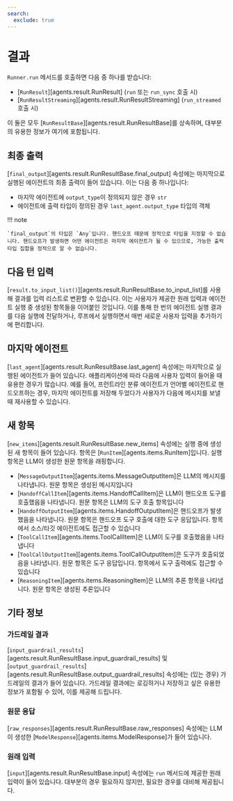 ```yaml
---
search:
  exclude: true
---
```

# 결과

`Runner.run` 메서드를 호출하면 다음 중 하나를 받습니다:

- [`RunResult`][agents.result.RunResult] (`run` 또는 `run_sync` 호출 시)
- [`RunResultStreaming`][agents.result.RunResultStreaming] (`run_streamed` 호출 시)

이 둘은 모두 [`RunResultBase`][agents.result.RunResultBase]를 상속하며, 대부분의 유용한 정보가 여기에 포함됩니다.

## 최종 출력

[`final_output`][agents.result.RunResultBase.final_output] 속성에는 마지막으로 실행된 에이전트의 최종 출력이 들어 있습니다. 이는 다음 중 하나입니다:

- 마지막 에이전트에 `output_type`이 정의되지 않은 경우 `str`
- 에이전트에 출력 타입이 정의된 경우 `last_agent.output_type` 타입의 객체

!!! note

    `final_output`의 타입은 `Any`입니다. 핸드오프 때문에 정적으로 타입을 지정할 수 없습니다. 핸드오프가 발생하면 어떤 에이전트든 마지막 에이전트가 될 수 있으므로, 가능한 출력 타입 집합을 정적으로 알 수 없습니다.

## 다음 턴 입력

[`result.to_input_list()`][agents.result.RunResultBase.to_input_list]를 사용해 결과를 입력 리스트로 변환할 수 있습니다. 이는 사용자가 제공한 원래 입력과 에이전트 실행 중 생성된 항목들을 이어붙인 것입니다. 이를 통해 한 번의 에이전트 실행 결과를 다음 실행에 전달하거나, 루프에서 실행하면서 매번 새로운 사용자 입력을 추가하기에 편리합니다.

## 마지막 에이전트

[`last_agent`][agents.result.RunResultBase.last_agent] 속성에는 마지막으로 실행된 에이전트가 들어 있습니다. 애플리케이션에 따라 다음에 사용자 입력이 들어올 때 유용한 경우가 많습니다. 예를 들어, 프런트라인 분류 에이전트가 언어별 에이전트로 핸드오프하는 경우, 마지막 에이전트를 저장해 두었다가 사용자가 다음에 메시지를 보낼 때 재사용할 수 있습니다.

## 새 항목

[`new_items`][agents.result.RunResultBase.new_items] 속성에는 실행 중에 생성된 새 항목이 들어 있습니다. 항목은 [`RunItem`][agents.items.RunItem]입니다. 실행 항목은 LLM이 생성한 원문 항목을 래핑합니다.

- [`MessageOutputItem`][agents.items.MessageOutputItem]은 LLM의 메시지를 나타냅니다. 원문 항목은 생성된 메시지입니다
- [`HandoffCallItem`][agents.items.HandoffCallItem]은 LLM이 핸드오프 도구를 호출했음을 나타냅니다. 원문 항목은 LLM의 도구 호출 항목입니다
- [`HandoffOutputItem`][agents.items.HandoffOutputItem]은 핸드오프가 발생했음을 나타냅니다. 원문 항목은 핸드오프 도구 호출에 대한 도구 응답입니다. 항목에서 소스/타깃 에이전트에도 접근할 수 있습니다
- [`ToolCallItem`][agents.items.ToolCallItem]은 LLM이 도구를 호출했음을 나타냅니다
- [`ToolCallOutputItem`][agents.items.ToolCallOutputItem]은 도구가 호출되었음을 나타냅니다. 원문 항목은 도구 응답입니다. 항목에서 도구 출력에도 접근할 수 있습니다
- [`ReasoningItem`][agents.items.ReasoningItem]은 LLM의 추론 항목을 나타냅니다. 원문 항목은 생성된 추론입니다

## 기타 정보

### 가드레일 결과

[`input_guardrail_results`][agents.result.RunResultBase.input_guardrail_results] 및 [`output_guardrail_results`][agents.result.RunResultBase.output_guardrail_results] 속성에는 (있는 경우) 가드레일의 결과가 들어 있습니다. 가드레일 결과에는 로깅하거나 저장하고 싶은 유용한 정보가 포함될 수 있어, 이를 제공해 드립니다.

### 원문 응답

[`raw_responses`][agents.result.RunResultBase.raw_responses] 속성에는 LLM이 생성한 [`ModelResponse`][agents.items.ModelResponse]가 들어 있습니다.

### 원래 입력

[`input`][agents.result.RunResultBase.input] 속성에는 `run` 메서드에 제공한 원래 입력이 들어 있습니다. 대부분의 경우 필요하지 않지만, 필요한 경우를 대비해 제공됩니다.